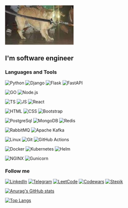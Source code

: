 [![Header](https://github.com/AlexLex13/AlexLex13/blob/master/assets/Frenzy.jpg?raw=true)](https://github.com/AlexLex13)

## I'm software engineer

### Languages and Tools
![Python](https://img.shields.io/badge/-Python-09131b?style=for-the-badge&logo=Python&logoColor=fffa14)
![Django](https://img.shields.io/badge/-Django-09131b?style=for-the-badge&logo=Django&logoColor=008f00)
![Flask](https://img.shields.io/badge/-Flask-09131b?style=for-the-badge&logo=Flask&logoColor=008054)
![FastAPI](https://img.shields.io/badge/-FastAPI-090909?style=for-the-badge&logo=fastapi&logoColor=47C5FB)
<!-- ![C](https://img.shields.io/badge/-C-09131b?style=for-the-badge&logo=c&logoColor=3748aa) -->
![GO](https://img.shields.io/badge/-GO-09131b?style=for-the-badge&logo=go&logoColor=00add8)
![Node.js](https://img.shields.io/badge/-Node.js-09131b?style=for-the-badge&logo=nodedotjs&logoColor=83cd29)

![TS](https://img.shields.io/badge/-TS-09131b?style=for-the-badge&logo=typescript&logoColor=2f74c0)
![JS](https://img.shields.io/badge/-JS-09131b?style=for-the-badge&logo=javascript&logoColor=efd81d)
![React](https://img.shields.io/badge/-React-09131b?style=for-the-badge&logo=react&logoColor=00dcff)

![HTML](https://img.shields.io/badge/-HTML-09131b?style=for-the-badge&logo=html5&logoColor=e54c21)
![CSS](https://img.shields.io/badge/-CSS-09131b?style=for-the-badge&logo=css3&logoColor=264de4)
![Bootstrap](https://img.shields.io/badge/-Bootstrap-09131b?style=for-the-badge&logo=bootstrap&logoColor=7809f7)

![PostgreSql](https://img.shields.io/badge/-PostgreSql-09131b?style=for-the-badge&logo=PostgreSql&logoColor=47C5FB)
![MongoDB](https://img.shields.io/badge/-MongoDB-09131b?style=for-the-badge&logo=mongodb&logoColor=00ed64)
![Redis](https://img.shields.io/badge/-Redis-09131b?style=for-the-badge&logo=redis&logoColor=d82c20)

![RabbitMQ](https://img.shields.io/badge/-RabbitMQ-09131b?style=for-the-badge&logo=rabbitmq&logoColor=ff6600)
![Apache Kafka](https://img.shields.io/badge/-Apache&nbsp;Kafka-09131b?style=for-the-badge&logo=apachekafka&logoColor=ffffff)

![Linux](https://img.shields.io/badge/-Linux-09131b?style=for-the-badge&logo=linux&logoColor=ffe19a)
![Git](https://img.shields.io/badge/-Git-09131b?style=for-the-badge&logo=Git&logoColor=ec6400)
![GitHub Actions](https://img.shields.io/badge/-GitHub&nbsp;Actions-09131b?style=for-the-badge&logo=githubactions&logoColor=2088ff)

![Docker](https://img.shields.io/badge/-Docker-09131b?style=for-the-badge&logo=Docker&logoColor=2392e6)
![Kubernetes](https://img.shields.io/badge/-Kubernetes-09131b?style=for-the-badge&logo=kubernetes&logoColor=366ce8)
![Helm](https://img.shields.io/badge/-Helm-09131b?style=for-the-badge&logo=helm&logoColor=14769d)

![NGINX](https://img.shields.io/badge/-NGINX-09131b?style=for-the-badge&logo=nginx&logoColor=009639)
![Gunicorn](https://img.shields.io/badge/-Gunicorn-09131b?style=for-the-badge&logo=gunicorn&logoColor=489747)


<!-- ![Amazon AWS](https://img.shields.io/badge/-Amazon AWS-09131b?style=for-the-badge&logo=amazonaws&logoColor=fffffc) -->
<!-- ![Apache Cassandra](https://img.shields.io/badge/-Apache&nbsp;Cassandra-09131b?style=for-the-badge&logo=apachecassandra&logoColor=bce7fb) -->
<!-- ![Neo4j](https://img.shields.io/badge/-Neo4j-09131b?style=for-the-badge&logo=neo4j&logoColor=047fff) -->
<!-- ![Terraform](https://img.shields.io/badge/-Terraform-09131b?style=for-the-badge&logo=terraform&logoColor=623ce4) -->
<!-- ![Ansible](https://img.shields.io/badge/-Ansible-09131b?style=for-the-badge&logo=ansible&logoColor=ffffff) -->
<!-- ![GraphQL](https://img.shields.io/badge/-GraphQL-09131b?style=for-the-badge&logo=graphql&logoColor=#e535ab) -->


<!-- ![Elasticsearch](https://img.shields.io/badge/-Elasticsearch-09131b?style=for-the-badge&logo=elasticsearch&logoColor=3eb8aa) -->
<!-- ![Logstash](https://img.shields.io/badge/-Logstash-09131b?style=for-the-badge&logo=logstash&logoColor=fec514) -->
<!-- ![Kibana](https://img.shields.io/badge/-Kibana-09131b?style=for-the-badge&logo=kibana&logoColor=e24587) -->

<!-- ![Prometheus](https://img.shields.io/badge/-Prometheus-09131b?style=for-the-badge&logo=prometheus&logoColor=e7522c) -->
<!-- ![Grafana](https://img.shields.io/badge/-Grafana-09131b?style=for-the-badge&logo=grafana&logoColor=ea751f) -->


### Follow me
[![LinkedIn](https://img.shields.io/badge/-LinkedIn-09131b?style=for-the-badge&logo=linkedin&logoColor=0a66c2)](https://www.linkedin.com/in/sukhovarov)
[![Telegram](https://img.shields.io/badge/-Telegram-09131b?style=for-the-badge&logo=telegram&logoColor=27A0D9)](https://t.me/barsukh)
[![LeetCode](https://img.shields.io/badge/-LeetCode-09131b?style=for-the-badge&logo=leetcode&logoColor=f09a1a)](https://leetcode.com/AlexLex13/)
[![Codewars](https://img.shields.io/badge/-Codewars-09131b?style=for-the-badge&logo=codewars&logoColor=ab341d)](https://www.codewars.com/users/AlexLex13)
[![Stepik](https://img.shields.io/badge/-Stepik-09131b?style=for-the-badge&logo=data:image/png;base64,https://github.com/AlexLex13/AlexLex13/blob/master/assets/images.png&logoColor=27A0D9)](https://stepik.org/users/293367606)


[![Anurag's GitHub stats](https://github-readme-stats.vercel.app/api?username=AlexLex13&hide=contribs,prs&show_icons=true&theme=codeSTACKr)](https://github.com/anuraghazra/github-readme-stats)

[![Top Langs](https://github-readme-stats.vercel.app/api/top-langs/?username=AlexLex13&langs_count=6&layout=compact&theme=codeSTACKr)](https://github.com/anuraghazra/github-readme-stats)

